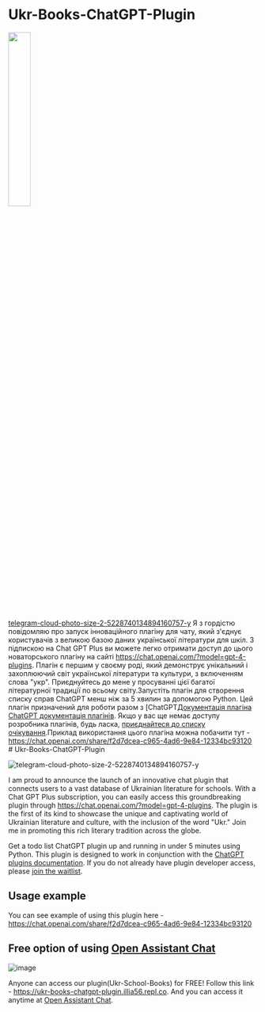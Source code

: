 # Ukr-Books-ChatGPT-Plugin
<img src="logo.png" width="30%">

[telegram-cloud-photo-size-2-5228740134894160757-y](https://github.com/Illia-the-coder/Ukr-Books-ChatGPT-Plugin/assets/101904816/2fdd6c97-fb8f-4cd0-80ad-ef0ea3624020)
Я з гордістю повідомляю про запуск інноваційного плагіну для чату, який з'єднує користувачів з великою базою даних української літератури для шкіл. З підпискою на Chat GPT Plus ви можете легко отримати доступ до цього новаторського плагіну на сайті https://chat.openai.com/?model=gpt-4-plugins. Плагін є першим у своєму роді, який демонструє унікальний і захоплюючий світ української літератури та культури, з включенням слова "укр". Приєднуйтесь до мене у просуванні цієї багатої літературної традиції по всьому світу.Запустіть плагін для створення списку справ ChatGPT менш ніж за 5 хвилин за допомогою Python. Цей плагін призначений для роботи разом з [ChatGPT[Документація плагіна ChatGPT документація плагінів](https://platform.openai.com/docs/plugins). Якщо у вас ще немає доступу розробника плагінів, будь ласка, [приєднайтеся до списку очікування](https://openai.com/waitlist/plugins).Приклад використання цього плагіна можна побачити тут - https://chat.openai.com/share/f2d7dcea-c965-4ad6-9e84-12334bc93120 # Ukr-Books-ChatGPT-Plugin

![telegram-cloud-photo-size-2-5228740134894160757-y](https://github.com/Illia-the-coder/Ukr-Books-ChatGPT-Plugin/assets/101904816/2fdd6c97-fb8f-4cd0-80ad-ef0ea3624020)

I am proud to announce the launch of an innovative chat plugin that connects users to a vast database of Ukrainian literature for schools. With a Chat GPT Plus subscription, you can easily access this groundbreaking plugin through https://chat.openai.com/?model=gpt-4-plugins. The plugin is the first of its kind to showcase the unique and captivating world of Ukrainian literature and culture, with the inclusion of the word "Ukr." Join me in promoting this rich literary tradition across the globe.

Get a todo list ChatGPT plugin up and running in under 5 minutes using Python. This plugin is designed to work in conjunction with the [ChatGPT plugins documentation](https://platform.openai.com/docs/plugins). If you do not already have plugin developer access, please [join the waitlist](https://openai.com/waitlist/plugins).

## Usage example
You can see example of using this plugin here - https://chat.openai.com/share/f2d7dcea-c965-4ad6-9e84-12334bc93120

## Free option of using [Open Assistant Chat](https://open-assistant.io/chat)

![image](https://github.com/Illia-the-coder/Ukr-Books-ChatGPT-Plugin/assets/101904816/80c13592-3fae-4d06-8bde-4624b2d7a30e)

Anyone can access our plugin(Ukr-School-Books) for FREE! Follow this link - https://ukr-books-chatgpt-plugin.illia56.repl.co. And you can access it anytime at [Open Assistant Chat](https://open-assistant.io/chat).
